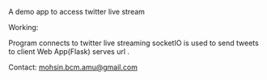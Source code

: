 

A demo app to access twitter live stream

Working:

Program connects to twitter live streaming
socketIO is used to send tweets to client
Web App(Flask) serves url .

Contact: mohsin.bcm.amu@gmail.com

